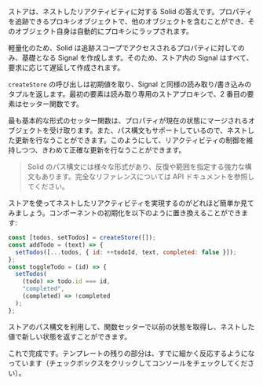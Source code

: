 ストアは、ネストしたリアクティビティに対する Solid の答えです。プロパティを追跡できるプロキシオブジェクトで、他のオブジェクトを含むことができ、そのオブジェクト自身は自動的にプロキシにラップされます。

軽量化のため、Solid は追跡スコープでアクセスされるプロパティに対してのみ、基礎となる Signal を作成します。そのため、ストア内の Signal はすべて、要求に応じて遅延して作成されます。

`createStore` の呼び出しは初期値を取り、Signal と同様の読み取り/書き込みのタプルを返します。最初の要素は読み取り専用のストアプロキシで、2 番目の要素はセッター関数です。

最も基本的な形式のセッター関数は、プロパティが現在の状態にマージされるオブジェクトを受け取ります。また、パス構文もサポートしているので、ネストした更新を行なうことができます。このようにして、リアクティビティの制御を維持しつつ、きわめて正確な更新を行なうことができます。

> Solid のパス構文には様々な形式があり、反復や範囲を指定する強力な構文もあります。完全なリファレンスについては API ドキュメントを参照してください。

ストアを使ってネストしたリアクティビティを実現するのがどれほど簡単か見てみましょう。コンポーネントの初期化を以下のように置き換えることができます:

```js
const [todos, setTodos] = createStore([]);
const addTodo = (text) => {
  setTodos([...todos, { id: ++todoId, text, completed: false }]);
};
const toggleTodo = (id) => {
  setTodos(
    (todo) => todo.id === id,
    "completed",
    (completed) => !completed
  );
};
```

ストアのパス構文を利用して、関数セッターで以前の状態を取得し、ネストした値で新しい状態を返すことができます。

これで完成です。テンプレートの残りの部分は、すでに細かく反応するようになっています（チェックボックスをクリックしてコンソールをチェックしてください）。
